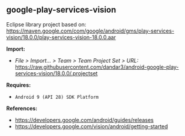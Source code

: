 ## google-play-services-vision

Eclipse library project based on:<br/>
https://maven.google.com/com/google/android/gms/play-services-vision/18.0.0/play-services-vision-18.0.0.aar

**Import:**
- _File > Import... > Team > Team Project Set > URL:_<br/>
  https://raw.githubusercontent.com/dandar3/android-google-play-services-vision/18.0.0/.projectset

**Requires:**
- `Android 9 (API 28) SDK Platform`

**References:**
- https://developers.google.com/android/guides/releases
- https://developers.google.com/vision/android/getting-started